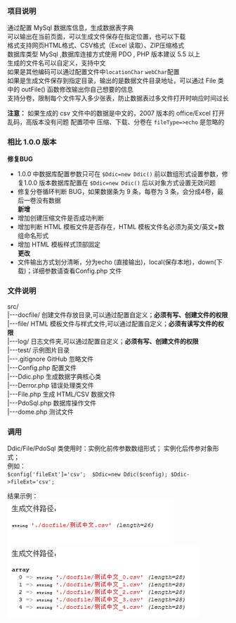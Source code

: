 ### 项目说明
通过配置 MySql 数据库信息，生成数据表字典  
可以输出在当前页面，可以生成文件保存在指定位置，也可以下载    
格式支持网页HTML格式、CSV格式（Excel 读取）、ZIP压缩格式      
数据库类型 MySql ,数据库连接方式使用 PDO , PHP 版本建议 5.5 以上  
生成的文件名可以自定义，支持中文  
如果是其他编码可以通过配置文件中`locationChar` `webChar`配置  
如果是生成文件保存到指定目录，输出的是数据文件目录地址，可以通过 File 类中的 outFile() 函数修改输出你自己想要的信息  
支持分卷，限制每个文件写入多少张表，防止数据表过多文件打开时响应时间过长

**注意：**  如果生成的 csv 文件中的数据是中文的，2007 版本的 office/Excel 打开乱码，高版本没有问题
配置项中 压缩、下载、分卷在 `fileType=>echo` 是忽略的

### 相比 1.0.0 版本
**修复BUG**<br/>
- 1.0.0 中数据库配置参数只可在 `$Ddic=new Ddic()` 前以数组形式设置参数，修复1.0.0 版本数据库配置在 `$Ddic=new Ddic()` 后以对象方式设置无效问题<br/>
- 修复分卷循环判断 BUG，如果数据条为 9 条，每卷为 3 条，会分成4卷，最后一卷没有数据<br/>
**新增**<br/>
- 增加创建压缩文件是否成功判断<br/>
- 增加判断 HTML 模板文件是否存在，HTML 模板文件名必须为英文/英文+数组命名形式<br/>
- 增加 HTML 模板样式顶部固定<br/>
**更改**<br/>
- 文件输出方式划分清晰，分为echo (直接输出)，local(保存本地)，down(下载)；详细参数请查看Config.php 文件

### 文件说明
src/     
|---docfile/		创建文件存放目录,可以通过配置自定义；**必须有写、创建文件的权限**<br/>
|---file/			HTML 模板文件与样式文件,可以通过配置自定义；**必须有读写文件的权限**<br/>
|---log/			日志文件夹,可以通过配置自定义；**必须有写、创建文件的权限**<br/>
|---test/			示例图片目录       
|---.gitignore		GitHub 忽略文件      
|---Config.php		配置文件     
|---Ddic.php		生成数据字典核心类     
|---Derror.php		错误处理类文件     
|---File.php		生成 HTML/CSV 数据文件    
|---PdoSql.php		数据库操作文件      
|---dome.php		测试文件

### 调用
Ddic/File/PdoSql 类使用时：实例化前传参数数组形式； 实例化后传参对象形式；   
例如：  
      `$config['fileExt']='csv'; 
       $Ddic=new Ddic($config);
       $Ddic->fileExt='csv';` 
      
结果示例：  
![示例单个文件](./src/test/test_file.png)
![多个文件](./src/test/test_files.png)
